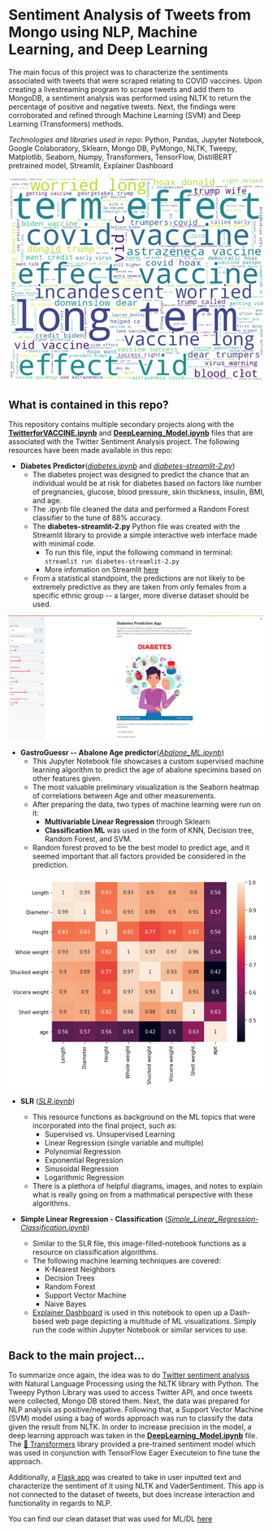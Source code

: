 # Sentiment Analysis of Tweets from Mongo using NLP, Machine Learning, and Deep Learning
The main focus of this project was to characterize the sentiments associated with tweets that were scraped relating to COVID vaccines. Upon creating a livestreaming program to scrape tweets and add them to MongoDB, a sentiment analysis was performed using NLTK to return the percentage of positive and negative tweets. Next, the findings were corroborated and refined through Machine Learning (SVM) and Deep Learning (Transformers) methods.

*Technologies and libraries used in repo*: Python, Pandas, Jupyter Notebook, Google Colaboratory, Sklearn, Mongo DB, PyMongo, NLTK, Tweepy, Matplotlib, Seaborn, Numpy, Transformers, TensorFlow, DistilBERT pretrained model, Streamlit, Explainer Dashboard

![words](images/covidwordcloud.png)

## What is contained in this repo?

This repository contains multiple secondary projects along with the [**TwitterforVACCINE.ipynb**](TwitterforVACCINE.ipynb) and [**DeepLearning_Model.ipynb**](DeepLearning_Model.ipynb) files that are associated with the Twitter Sentiment Analysis project. The following resources have been made available in this repo:

- **Diabetes Predictor**([*diabetes.ipynb*](Diabetes.ipynb) and [*diabetes-streamlit-2.py*](diabetes-streamlit-2.py))
    - The diabetes project was designed to predict the chance that an individual would be at risk for diabetes based on factors like number of pregnancies, glucose, blood pressure, skin thickness, insulin, BMI, and age.
    - The .ipynb file cleaned the data and performed a Random Forest classifier to the tune of 88% accuracy. 
    - The **diabetes-streamlit-2.py** Python file was created with the Streamlit library to provide a simple interactive web interface made with minimal code.
        - To run this file, input the following command in terminal:
        ```streamlit run diabetes-streamlit-2.py```
        - More infomation on Streamlit [here](https://docs.streamlit.io/en/stable/)
    - From a statistical standpoint, the predictions are not likely to be extremely predictive as they are taken from only females from a specific ethnic group -- a larger, more diverse dataset should be used.

![diabeetus](images/diabetes.png)

- **GastroGuessr -- Abalone Age predictor**([*Abalone_ML.ipynb*](Abalone_ML.ipynb))
    - This Jupyter Notebook file showcases a custom supervised machine learning algorithm to predict the age of abalone specimins based on other features given.
    - The most valuable preliminary visualization is the Seaborn heatmap of correlations between Age and other measurements. 
    - After preparing the data, two types of machine learning were run on it:
        - __Multivariable Linear Regression__ through Sklearn
        - __Classification ML__ was used in the form of KNN, Decision tree, Random Forest, and SVM.
    - Random forest proved to be the best model to predict age, and it seemed important that all factors provided be considered in the prediction.

![abalone](images/abalone.png)

- **SLR** ([*SLR.ipynb*](SLR.ipynb))
    - This resource functions as background on the ML topics that were incorporated into the final project, such as:
        - Supervised vs. Unsupervised Learning
        - Linear Regression (single variable and multiple)
        - Polynomial Regression
        - Exponential Regression
        - Sinusoidal Regression
        - Logarithmic Regression
    - There is a plethora of helpful diagrams, images, and notes to explain what is really going on from a mathmatical perspective with these algorithms. 

- **Simple Linear Regression - Classification** ([*Simple_Linear_Regression-Classification.ipynb*](Simple_Linear_Regression-Classification.ipynb))
    - Similar to the SLR file, this image-filled-notebook functions as a resource on classification algorithms.
    - The following machine learning techniques are covered:
        - K-Nearest Neighbors
        - Decision Trees
        - Random Forest
        - Support Vector Machine
        - Naive Bayes
    - [Explainer Dashboard](https://explainerdashboard.readthedocs.io/en/latest/explainers.html) is used in this notebook to open up a Dash-based web page depicting a multitude of ML visualizations. Simply run the code within Jupyter Notebook or similar services to use.

## Back to the main project...

To summarize once again, the idea was to do [Twitter sentiment analysis](TwitterforVACCINE.ipynb) with Natural Language Processing using the NLTK library with Python. The Tweepy Python Library was used to access Twitter API, and once tweets were collected, Mongo DB stored them. Next, the data was prepared for NLP analysis as positive/negative. Following that, a Support Vector Machine (SVM) model using a bag of words approach was run to classify the data given the result from NLTK. In order to increase precision in the model, a deep learning approach was taken in the [**DeepLearning_Model.ipynb**](DeepLearning_Model.ipynb) file. The [🤗 Transformers](https://huggingface.co/transformers/quicktour.html) library provided a pre-trained sentiment model which was used in conjunction with TensorFlow Eager Executeion to fine tune the approach. 

Additionally, a [Flask app](flask_app/app.py) was created to take in user inputted text and characterize the sentiment of it using NLTK and VaderSentiment. This app is not connected to the dataset of tweets, but does increase interaction and functionality in regards to NLP.

You can find our clean dataset that was used for ML/DL [here](new_df.csv)